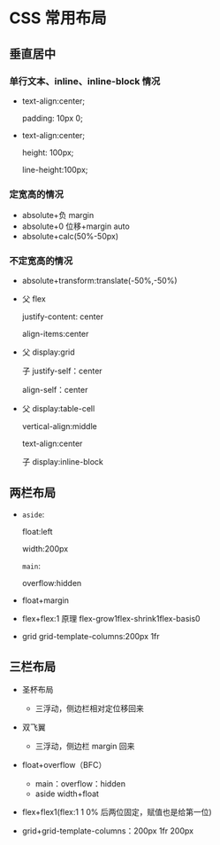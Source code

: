 # CSS 常用布局

## 垂直居中

### 单行文本、inline、inline-block 情况

- text-align:center;

  padding: 10px 0;

- text-align:center;

  height: 100px;

  line-height:100px;

### 定宽高的情况

- absolute+负 margin
- absolute+0 位移+margin auto
- absolute+calc(50%-50px)

### 不定宽高的情况

- absolute+transform:translate(-50%,-50%)

- 父 flex

  justify-content: center

  align-items:center

- 父 display:grid

  子 justify-self：center

  align-self：center

- 父 display:table-cell

  vertical-align:middle

  text-align:center

  子 display:inline-block

## 两栏布局

- `aside`:

  float:left

  width:200px

  `main`:

  overflow:hidden

- float+margin

- flex+flex:1 原理 flex-grow1flex-shrink1flex-basis0

- grid grid-template-columns:200px 1fr

## 三栏布局

- 圣杯布局

  - 三浮动，侧边栏相对定位移回来

- 双飞翼

  - 三浮动，侧边栏 margin 回来

- float+overflow（BFC）

  - main：overflow：hidden
  - aside width+float

- flex+flex1(flex:1 1 0% 后两位固定，赋值也是给第一位)
- grid+grid-template-columns：200px 1fr 200px
